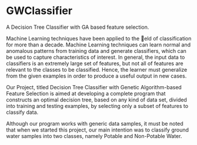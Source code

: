 GWClassifier
============

A Decision Tree Classifier with GA based  feature selection.



Machine Learning techniques have been applied to the eld of classification for more
than a decade. Machine Learning techniques can learn normal and anomalous patterns
from training data and generate classifiers, which can be used to capture characteristics
of interest. In general, the input data to classifiers is an extremely large set of features,
but not all of features are relevant to the classes to be classified. Hence, the learner must
generalize from the given examples in order to produce a useful output in new cases.

 Our Project, titled Decision Tree Classifier with Genetic Algorithm-based Feature Selection is
aimed at developing a complete program that constructs an optimal decision tree, based
on any kind of data set, divided into training and testing examples, by selecting only a
subset of features to classify data.

Although our program works with generic data samples, it must be noted that when
we started this project, our main intention was to classify ground water samples into
two classes, namely Potable and Non-Potable Water. 
